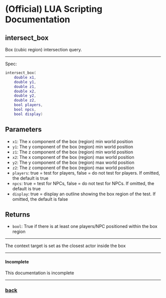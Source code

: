 
# (Official) LUA Scripting Documentation

## intersect_box

Box (cubic region) intersection query.

___

Spec:

```lua
intersect_box(
	double x1,
	double y1,
	double z1,
	double x2,
	double y2,
	double z2,
	bool players,
	bool npcs,
	bool display)
```

## Parameters

- `x1`: The x component of the box (region) min world position
- `y1`: The y component of the box (region) min world position
- `z1`: The z component of the box (region) min world position
- `x2`: The x component of the box (region) max world position
- `y2`: The y component of the box (region) max world position
- `z2`: The z component of the box (region) max world position
- `players`: true = test for players, false = do not test for players. If omitted, the default is true
- `npcs`: true = test for NPCs, false = do not test for NPCs. If omitted, the default is true
- `display`: true = display an outline showing the box region of the test. If omitted, the default is false

## Returns

- `bool`: True if there is at least one players/NPC positioned within the box region

___

The context target is set as the closest actor inside the box

___

#### Incomplete

This documentation is incomplete

___

### [back](../other)
